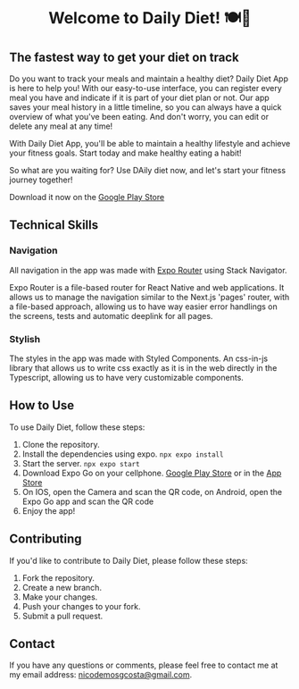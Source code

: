 <h1 align="center">Welcome to Daily Diet! 🍽️🥗</h1>

## The fastest way to get your diet on track

Do you want to track your meals and maintain a healthy diet? Daily Diet App is here to help you! With our easy-to-use interface, you can register every meal you have and indicate if it is part of your diet plan or not. Our app saves your meal history in a
little timeline, so you can always have a quick overview of what you've been eating. And don't worry, you can edit or delete any meal at any time!

With Daily Diet App, you'll be able to maintain a healthy lifestyle and achieve your fitness goals. Start today and make healthy eating a habit!

So what are you waiting for? Use DAily diet now, and let's start your fitness journey together!

Download it now on the [Google Play Store](https://play.google.com/store/apps/details?id=dev.nicodemos.dailydiet)

## Technical Skills

### Navigation

All navigation in the app was made with [Expo Router](https://docs.expo.dev/router/introduction/) using Stack Navigator.

Expo Router is a file-based router for React Native and web applications. It allows us to manage the navigation similar to the Next.js 'pages' router, with a file-based approach, allowing us to have way easier error handlings on the screens, tests and automatic deeplink for all pages.

### Stylish

The styles in the app was made with Styled Components. An css-in-js library that allows us to write css exactly as it is in the web directly in the Typescript, allowing us to have very customizable components.

## How to Use

To use Daily Diet, follow these steps:

1. Clone the repository.
2. Install the dependencies using expo.
   ```npx expo install```
3. Start the server.
   ```npx expo start```
4. Download Expo Go on your cellphone.
   [Google Play Store](https://play.google.com/store/apps/details?id=host.exp.exponent&referrer=www) or in the [App Store](https://itunes.apple.com/app/apple-store/id982107779)
5. On IOS, open the Camera and scan the QR code, on Android, open the Expo Go app and scan the QR code
6. Enjoy the app!

## Contributing

If you'd like to contribute to Daily Diet, please follow these steps:

1. Fork the repository.
2. Create a new branch.
3. Make your changes.
4. Push your changes to your fork.
5. Submit a pull request.

## Contact

If you have any questions or comments, please feel free to contact me at my email address: <nicodemosgcosta@gmail.com>.
